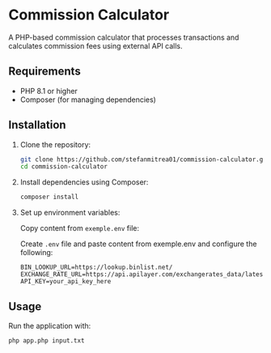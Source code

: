 # Commission Calculator

A PHP-based commission calculator that processes transactions and calculates commission fees using external API calls.

## Requirements

- PHP 8.1 or higher
- Composer (for managing dependencies)

## Installation

1. Clone the repository:

    ```bash
    git clone https://github.com/stefanmitrea01/commission-calculator.git
    cd commission-calculator
    ```

2. Install dependencies using Composer:

    ```bash
    composer install
    ```

3. Set up environment variables:

   Copy content from `exemple.env` file:

   Create `.env` file and paste content from exemple.env and configure the following:

    ```
    BIN_LOOKUP_URL=https://lookup.binlist.net/
    EXCHANGE_RATE_URL=https://api.apilayer.com/exchangerates_data/latest
    API_KEY=your_api_key_here
    ```

## Usage

Run the application with:

```bash
php app.php input.txt
